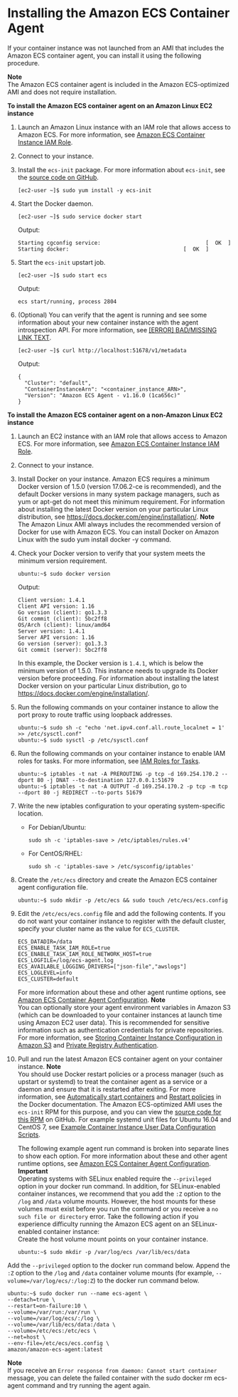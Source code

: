 # Installing the Amazon ECS Container Agent<a name="ecs-agent-install"></a>

If your container instance was not launched from an AMI that includes the Amazon ECS container agent, you can install it using the following procedure\.

**Note**  
The Amazon ECS container agent is included in the Amazon ECS\-optimized AMI and does not require installation\.

**To install the Amazon ECS container agent on an Amazon Linux EC2 instance**

1. Launch an Amazon Linux instance with an IAM role that allows access to Amazon ECS\. For more information, see [Amazon ECS Container Instance IAM Role](instance_IAM_role.md)\.

1. Connect to your instance\.

1. Install the `ecs-init` package\. For more information about `ecs-init`, see the [source code on GitHub](https://github.com/aws/amazon-ecs-init)\.

   ```
   [ec2-user ~]$ sudo yum install -y ecs-init
   ```

1. Start the Docker daemon\.

   ```
   [ec2-user ~]$ sudo service docker start
   ```

   Output:

   ```
   Starting cgconfig service:                                 [  OK  ]
   Starting docker:	                                   [  OK  ]
   ```

1. Start the `ecs-init` upstart job\.

   ```
   [ec2-user ~]$ sudo start ecs
   ```

   Output:

   ```
   ecs start/running, process 2804
   ```

1. \(Optional\) You can verify that the agent is running and see some information about your new container instance with the agent introspection API\. For more information, see [[ERROR] BAD/MISSING LINK TEXT](ecs-agent-introspection.md)\.

   ```
   [ec2-user ~]$ curl http://localhost:51678/v1/metadata
   ```

   Output:

   ```
   {
     "Cluster": "default",
     "ContainerInstanceArn": "<container_instance_ARN>",
     "Version": "Amazon ECS Agent - v1.16.0 (1ca656c)"
   }
   ```

**To install the Amazon ECS container agent on a non\-Amazon Linux EC2 instance**

1. Launch an EC2 instance with an IAM role that allows access to Amazon ECS\. For more information, see [Amazon ECS Container Instance IAM Role](instance_IAM_role.md)\.

1. Connect to your instance\.

1. Install Docker on your instance\. Amazon ECS requires a minimum Docker version of 1\.5\.0 \(version 17\.06\.2\-ce is recommended\), and the default Docker versions in many system package managers, such as yum or apt\-get do not meet this minimum requirement\. For information about installing the latest Docker version on your particular Linux distribution, see [https://docs\.docker\.com/engine/installation/](https://docs.docker.com/engine/installation/)\.
**Note**  
The Amazon Linux AMI always includes the recommended version of Docker for use with Amazon ECS\. You can install Docker on Amazon Linux with the sudo yum install docker \-y command\.

1. Check your Docker version to verify that your system meets the minimum version requirement\.

   ```
   ubuntu:~$ sudo docker version
   ```

   Output:

   ```
   Client version: 1.4.1
   Client API version: 1.16
   Go version (client): go1.3.3
   Git commit (client): 5bc2ff8
   OS/Arch (client): linux/amd64
   Server version: 1.4.1
   Server API version: 1.16
   Go version (server): go1.3.3
   Git commit (server): 5bc2ff8
   ```

   In this example, the Docker version is `1.4.1`, which is below the minimum version of 1\.5\.0\. This instance needs to upgrade its Docker version before proceeding\. For information about installing the latest Docker version on your particular Linux distribution, go to [https://docs\.docker\.com/engine/installation/](https://docs.docker.com/engine/installation/)\.

1. Run the following commands on your container instance to allow the port proxy to route traffic using loopback addresses\.

   ```
   ubuntu:~$ sudo sh -c "echo 'net.ipv4.conf.all.route_localnet = 1' >> /etc/sysctl.conf"
   ubuntu:~$ sudo sysctl -p /etc/sysctl.conf
   ```

1. Run the following commands on your container instance to enable IAM roles for tasks\. For more information, see [IAM Roles for Tasks](task-iam-roles.md)\.

   ```
   ubuntu:~$ iptables -t nat -A PREROUTING -p tcp -d 169.254.170.2 --dport 80 -j DNAT --to-destination 127.0.0.1:51679
   ubuntu:~$ iptables -t nat -A OUTPUT -d 169.254.170.2 -p tcp -m tcp --dport 80 -j REDIRECT --to-ports 51679
   ```

1. Write the new iptables configuration to your operating system\-specific location\.

   + For Debian/Ubuntu: 

     ```
     sudo sh -c 'iptables-save > /etc/iptables/rules.v4'
     ```

   + For CentOS/RHEL: 

     ```
     sudo sh -c 'iptables-save > /etc/sysconfig/iptables'
     ```

1. Create the `/etc/ecs` directory and create the Amazon ECS container agent configuration file\.

   ```
   ubuntu:~$ sudo mkdir -p /etc/ecs && sudo touch /etc/ecs/ecs.config
   ```

1. Edit the `/etc/ecs/ecs.config` file and add the following contents\. If you do not want your container instance to register with the default cluster, specify your cluster name as the value for `ECS_CLUSTER`\.

   ```
   ECS_DATADIR=/data
   ECS_ENABLE_TASK_IAM_ROLE=true
   ECS_ENABLE_TASK_IAM_ROLE_NETWORK_HOST=true
   ECS_LOGFILE=/log/ecs-agent.log
   ECS_AVAILABLE_LOGGING_DRIVERS=["json-file","awslogs"]
   ECS_LOGLEVEL=info
   ECS_CLUSTER=default
   ```

   For more information about these and other agent runtime options, see [Amazon ECS Container Agent Configuration](ecs-agent-config.md)\. 
**Note**  
You can optionally store your agent environment variables in Amazon S3 \(which can be downloaded to your container instances at launch time using Amazon EC2 user data\)\. This is recommended for sensitive information such as authentication credentials for private repositories\. For more information, see [Storing Container Instance Configuration in Amazon S3](ecs-agent-config.md#ecs-config-s3) and [Private Registry Authentication](private-auth.md)\.

1. Pull and run the latest Amazon ECS container agent on your container instance\.
**Note**  
You should use Docker restart policies or a process manager \(such as upstart or systemd\) to treat the container agent as a service or a daemon and ensure that it is restarted after exiting\. For more information, see [Automatically start containers](https://docs.docker.com/engine/admin/host_integration/) and [Restart policies](https://docs.docker.com/engine/reference/run/#restart-policies-restart) in the Docker documentation\. The Amazon ECS\-optimized AMI uses the `ecs-init` RPM for this purpose, and you can view the [source code for this RPM](https://github.com/aws/amazon-ecs-init) on GitHub\. For example systemd unit files for Ubuntu 16\.04 and CentOS 7, see [Example Container Instance User Data Configuration Scripts](example_user_data_scripts.md)\.

   The following example agent run command is broken into separate lines to show each option\. For more information about these and other agent runtime options, see [Amazon ECS Container Agent Configuration](ecs-agent-config.md)\.
**Important**  
Operating systems with SELinux enabled require the `--privileged` option in your docker run command\. In addition, for SELinux\-enabled container instances, we recommend that you add the `:Z` option to the `/log` and `/data` volume mounts\. However, the host mounts for these volumes must exist before you run the command or you receive a `no such file or directory` error\. Take the following action if you experience difficulty running the Amazon ECS agent on an SELinux\-enabled container instance:  
Create the host volume mount points on your container instance\.  

     ```
     ubuntu:~$ sudo mkdir -p /var/log/ecs /var/lib/ecs/data
     ```
Add the `--privileged` option to the docker run command below\.
Append the `:Z` option to the `/log` and `/data` container volume mounts \(for example, `--volume=/var/log/ecs/:/log:Z`\) to the docker run command below\.

   ```
   ubuntu:~$ sudo docker run --name ecs-agent \
   --detach=true \
   --restart=on-failure:10 \
   --volume=/var/run:/var/run \
   --volume=/var/log/ecs/:/log \
   --volume=/var/lib/ecs/data:/data \
   --volume=/etc/ecs:/etc/ecs \
   --net=host \
   --env-file=/etc/ecs/ecs.config \
   amazon/amazon-ecs-agent:latest
   ```
**Note**  
If you receive an `Error response from daemon: Cannot start container` message, you can delete the failed container with the sudo docker rm ecs\-agent command and try running the agent again\. 